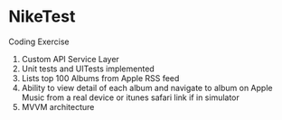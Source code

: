 # NikeTest
Coding Exercise

1. Custom API Service Layer
2. Unit tests and UITests implemented
3. Lists top 100 Albums from Apple RSS feed
4. Ability to view detail of each album and navigate to album on Apple Music from a real device or itunes safari link if in simulator
5. MVVM architecture
